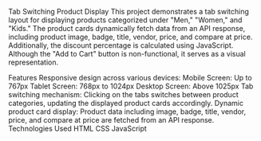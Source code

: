 Tab Switching Product Display
This project demonstrates a tab switching layout for displaying products categorized under "Men," "Women," and "Kids." The product cards dynamically fetch data from an API response, including product image, badge, title, vendor, price, and compare at price. Additionally, the discount percentage is calculated using JavaScript. Although the "Add to Cart" button is non-functional, it serves as a visual representation.

Features
Responsive design across various devices:
Mobile Screen: Up to 767px
Tablet Screen: 768px to 1024px
Desktop Screen: Above 1025px
Tab switching mechanism: Clicking on the tabs switches between product categories, updating the displayed product cards accordingly.
Dynamic product card display: Product data including image, badge, title, vendor, price, and compare at price are fetched from an API response.
Technologies Used
HTML
CSS
JavaScript
